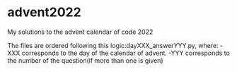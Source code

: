# advent2022
My solutions to the advent calendar of code 2022

The files are ordered following this logic:dayXXX_answerYYY.py, where:
    -XXX corresponds to the day of the calendar of advent.
    -YYY corresponds to the number of the question(if more than one is given)
